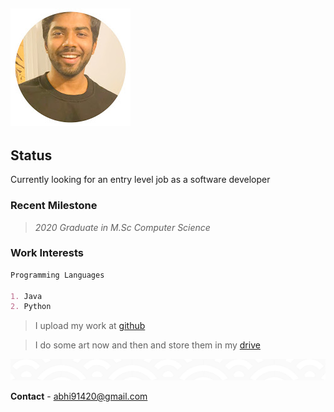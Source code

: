 ![logo](/img/Logo.jpg)
---
## Status
Currently looking for an entry level job as a software developer
### **Recent Milestone**
> *2020 Graduate in M.Sc Computer Science*

### **Work Interests**
```markdown
Programming Languages

1. Java 
2. Python
```
> I upload my work at [github](https://github.com/abhi91420)

> I do some art now and then and store them in my [drive](https://drive.google.com/drive/folders/1YBuPJutsoaONGTz1AgFWBIhHaQbddM08)

![pattern](/img/pattern1.png)

**Contact** - abhi91420@gmail.com
